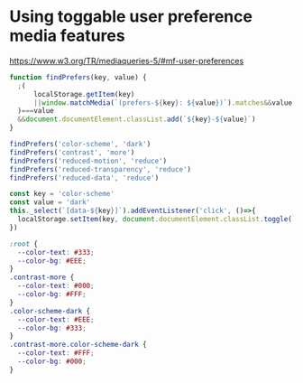 <!--
  date: 9999-99-99
  modified: 9999-99-99
  slug: using-toggable-user-preference-media-features
  type: post
  header: ...
  headerColofon: photo by [Takahiro Sakamoto](https://unsplash.com/@takahiro)
  headerClassName: no-blur darken
  categories: code, CSS, JavaScript, accessibility
  tags: Angular, accounting, invoicing, Vue
  metaDescription: ...
-->

# Using toggable user preference media features

https://www.w3.org/TR/mediaqueries-5/#mf-user-preferences

```JavaScript
function findPrefers(key, value) {
  ;(
      localStorage.getItem(key)
      ||window.matchMedia(`(prefers-${key}: ${value})`).matches&&value
  )===value
  &&document.documentElement.classList.add(`${key}-${value}`)
}
```

```JavaScript
findPrefers('color-scheme', 'dark')
findPrefers('contrast', 'more')
findPrefers('reduced-motion', 'reduce')
findPrefers('reduced-transparency', 'reduce')
findPrefers('reduced-data', 'reduce')
```

```JavaScript
const key = 'color-scheme'
const value = 'dark'
this._select(`[data-${key}]`).addEventListener('click', ()=>{
  localStorage.setItem(key, document.documentElement.classList.toggle(`${key}-${value}`)?value:'light')
})
```

```CSS
:root {
  --color-text: #333;
  --color-bg: #EEE;
}
.contrast-more {
  --color-text: #000;
  --color-bg: #FFF;
}
.color-scheme-dark {
  --color-text: #EEE;
  --color-bg: #333;
}
.contrast-more.color-scheme-dark {
  --color-text: #FFF;
  --color-bg: #000;
}
```